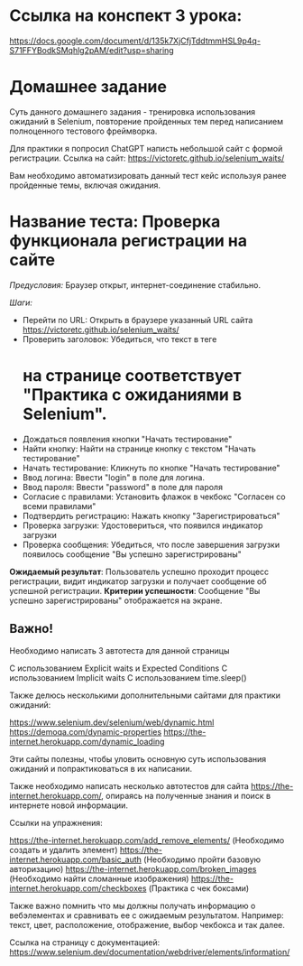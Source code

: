 # Ссылка на конспект 3 урока:

https://docs.google.com/document/d/135k7XjCfjTddtmmHSL9p4q-S71FFYBodkSMqhlg2pAM/edit?usp=sharing

# Домашнее задание

Суть данного домашнего задания - тренировка использования ожиданий в Selenium, повторение пройденных тем перед написанием полноценного тестового фреймворка.

Для практики я попросил ChatGPT написть небольшой сайт с формой регистрации. Ссылка на сайт:
https://victoretc.github.io/selenium_waits/

Вам необходимо автоматизировать данный тест кейс используя ранее пройденные темы, включая ожидания.

# Название теста: Проверка функционала регистрации на сайте

_Предусловия:_ 
Браузер открыт, интернет-соединение стабильно. 

_Шаги:_

-    Перейти по URL: Открыть в браузере указанный URL сайта https://victoretc.github.io/selenium_waits/
-    Проверить заголовок: Убедиться, что текст в теге <h1> на странице соответствует "Практика с ожиданиями в Selenium".
-    Дождаться появления кнопки "Начать тестирование"
-    Найти кнопку: Найти на странице кнопку с текстом "Начать тестирование"
-    Начать тестирование: Кликнуть по кнопке "Начать тестирование"
-    Ввод логина: Ввести "login" в поле для логина.
-    Ввод пароля: Ввести "password" в поле для пароля
-    Согласие с правилами: Установить флажок в чекбокс "Согласен со всеми правилами"
-    Подтвердить регистрацию: Нажать кнопку "Зарегистрироваться"
-    Проверка загрузки: Удостовериться, что появился индикатор загрузки
-    Проверка сообщения: Убедиться, что после завершения загрузки появилось сообщение "Вы успешно зарегистрированы"

**Ожидаемый результат**: Пользователь успешно проходит процесс регистрации, видит индикатор загрузки и получает сообщение об успешной регистрации. 
**Критерии успешности**: Сообщение "Вы успешно зарегистрированы" отображается на экране.

## Важно!

Необходимо написать 3 автотеста для данной страницы

С использованием Explicit waits и Expected Conditions
С использованием Implicit waits
С использованием time.sleep()

Также делюсь несколькими дополнительными сайтами для практики ожиданий:

https://www.selenium.dev/selenium/web/dynamic.html
https://demoqa.com/dynamic-properties
https://the-internet.herokuapp.com/dynamic_loading

Эти сайты полезны, чтобы уловить основную суть использования ожиданий и попрактиковаться в их написании.

Также необходимо написать несколько автотестов для сайта https://the-internet.herokuapp.com/, 
опираясь на полученные знания и поиск в интернете новой информации.

Ссылки на упражнения:

https://the-internet.herokuapp.com/add_remove_elements/ (Необходимо создать и удалить элемент)
https://the-internet.herokuapp.com/basic_auth (Необходимо пройти базовую авторизацию)
https://the-internet.herokuapp.com/broken_images (Необходимо найти сломанные изображения)
https://the-internet.herokuapp.com/checkboxes (Практика с чек боксами)

Также важно помнить что мы должны получать информацию о вебэлементах и сравнивать ее с ожидаемым результатом. 
Например: текст, цвет, расположение, отображение, выбор чекбокса и так далее. 

Ссылка на страницу с документацией: https://www.selenium.dev/documentation/webdriver/elements/information/
